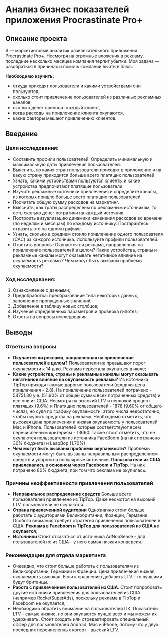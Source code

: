 # Анализ бизнес показателей приложения Procrastinate Pro+

## Описание проекта

Я — маркетинговый аналитик развлекательного приложения Procrastinate Pro+. Несмотря на огромные вложения в рекламу, последние несколько месяцев компания терпит убытки. Моя задача — разобраться в причинах и помочь компании выйти в плюс.

**Необходимо изучить:**
- откуда приходят пользователи и какими устройствами они пользуются,
- сколько стоит привлечение пользователей из различных рекламных каналов;
- сколько денег приносит каждый клиент,
- когда расходы на привлечение клиента окупаются,
- какие факторы мешают привлечению клиентов.

## Введение

### Цели исследования:

- Составить профили пользователей. Определить минимальную и максимальную даты привлечения пользователей.
- Выяснить, из каких стран пользователи приходят в приложение и на какую страну приходится больше всего платящих пользователей. 
- Узнать, какими устройствами пользуются клиенты и какие устройства предпочитают платящие пользователи. 
- Изучить рекламные источники привлечения и определите каналы, из которых пришло больше всего платящих пользователей. 
- Посчитать общую сумму расходов на маркетинг.
- Выяснить, как траты распределены по рекламным источникам, то есть сколько денег потратили на каждый источник.
- Построить визуализацию динамики изменения расходов во времени (по неделям и месяцам) по каждому источнику. Постарайтесь отразить это на одном графике.
- Узнать, сколько в среднем стоило привлечение одного пользователя (CAC) из каждого источника. Используйте профили пользователей.
- Ответить вопросы: Окупается ли реклама, направленная на привлечение пользователей в целом? Какие устройства, страны и рекламные каналы могут оказывать негативное влияние на окупаемость рекламы? Чем могут быть вызваны проблемы окупаемости?

### Ход исследования:

1. Ознакомление с данными;
2. Предобработка: преобразование типа некоторых данных, заполнение пропущенных значений;
3. Добавление в таблицу новых столбцов;
4. Изучение определенных параметров и проверка гипотез;
5. Ответы на вопросы исследования.

## Выводы

### Ответы на вопросы
- **Окупается ли реклама, направленная на привлечение пользователей в целом?** Пользователи не превышают порог окупаемости к 14 дню. Реклама перестала окупаться в июле;
- **Какие устройства, страны и рекламные каналы могут оказывать негативное влияние на окупаемость рекламы?** Из источника TipTop приходят самые дорогие пользователи (средняя цена привлечения - 2.8). На привлечение пользователей потрачено - 54751.30 у.е. (51.90% от общей суммы всех потраченных средств) и все они из США. Несмотря на высокий LTV и неплохой процент платящих (9.6%)  и Платящих пользователей - 1878 (9.60% от общего числа), но судя по графику окупаемости, этого числа недостаточно, чтобы окупить средства на рекламу. Необходимо отметить, что высокая цена привлечения и низкая окупаемость у пользователей Mac и iPhone. Пользователей которые соответствуют всем перечисленным критериям - 13660. Также стоит отметить, что не окупаются пользователи из источника FaceBoom (на них потрачено 30% бюджета) и LeapBop (1.70%)
- **Чем могут быть вызваны проблемы окупаемости?** Проблемы окупаемости могут быть вызваны неправильным распределением средств и упором на популярные источники. **Пользователи из США привлекались в основном через Faceboom и TipTop**. На них потрачено 80% бюджета, при том что реклама не окупилась.

### Причины неэффективности привлечения пользователей

- **Неправильное распределение средств** Больше всего пользователей привлечено из TipTop. Даже несмотря на высокий LTV, пользователи не окупаются. 
- **Страна привлеченной аудитории** Однозначно стоит больше работать с аудиториями Великобритании, Франции, Германии. Особого внимания требует стратегия привлечения пользователей в США. **Реклама в Faceboom и TipTop для пользователей из США не окупается**;
- **Источники** Стоит отказаться от источника AdNonSense - для пользователей не из США - у него самая низкая конверсия.
  
### Рекомендации для отдела маркетинга

- Очевидно, что стоит больше работать с пользователям из Великобритании, Германии и Франции. Цена привлечения низкая, окупаемость высокая. Если к сравнению добавить LTV - то лучшими будут британцы. 
- **Работа с привлечением пользователей из США**. Стоит попробовать другие источники привлечения для пользователей из США (например RocketSuperAds), поскольку реклама в TipTop и Faceboom не окупается;
- Необходимо обратить внимание на пользователей ПК. Показатели LTV - самые низкие, но они окупаются лучше всех и мы можем их удерживать. Стоит создать или отредактировать специальный оффер для пользователей Android, Mac и iPhone, потому что у двух последних перечисленных когорт - высокий LTV.
